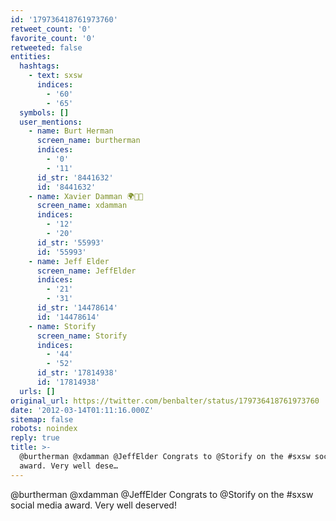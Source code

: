 ```yaml
---
id: '179736418761973760'
retweet_count: '0'
favorite_count: '0'
retweeted: false
entities:
  hashtags:
    - text: sxsw
      indices:
        - '60'
        - '65'
  symbols: []
  user_mentions:
    - name: Burt Herman
      screen_name: burtherman
      indices:
        - '0'
        - '11'
      id_str: '8441632'
      id: '8441632'
    - name: Xavier Damman 🌍🌱🌻
      screen_name: xdamman
      indices:
        - '12'
        - '20'
      id_str: '55993'
      id: '55993'
    - name: Jeff Elder
      screen_name: JeffElder
      indices:
        - '21'
        - '31'
      id_str: '14478614'
      id: '14478614'
    - name: Storify
      screen_name: Storify
      indices:
        - '44'
        - '52'
      id_str: '17814938'
      id: '17814938'
  urls: []
original_url: https://twitter.com/benbalter/status/179736418761973760
date: '2012-03-14T01:11:16.000Z'
sitemap: false
robots: noindex
reply: true
title: >-
  @burtherman @xdamman @JeffElder Congrats to @Storify on the #sxsw social media
  award. Very well dese…
---
```


@burtherman @xdamman @JeffElder Congrats to @Storify on the #sxsw social media award. Very well deserved!